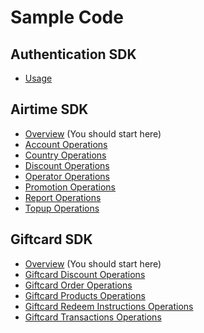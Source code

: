 # Sample Code

## Authentication SDK

* [Usage](https://github.com/Reloadly/reloadly-sdk-java/blob/main/java-sdk-authentication/USAGE.md)

## Airtime SDK

* [Overview](https://github.com/Reloadly/reloadly-sdk-java/blob/main/java-sdk-airtime/USAGE.md) (You should start here)
* [Account Operations](https://github.com/Reloadly/reloadly-sdk-java/blob/main/java-sdk-airtime/usage/ACCOUNT-OPERATIONS.md)
* [Country Operations](https://github.com/Reloadly/reloadly-sdk-java/blob/main/java-sdk-airtime/usage/COUNTRY-OPERATIONS.md)
* [Discount Operations](https://github.com/Reloadly/reloadly-sdk-java/blob/main/java-sdk-airtime/usage/DISCOUNT-OPERATIONS.md)
* [Operator Operations](https://github.com/Reloadly/reloadly-sdk-java/blob/main/java-sdk-airtime/usage/OPERATOR-OPERATIONS.md)
* [Promotion Operations](https://github.com/Reloadly/reloadly-sdk-java/blob/main/java-sdk-airtime/usage/PROMOTION-OPERATIONS.md)
* [Report Operations](https://github.com/Reloadly/reloadly-sdk-java/blob/main/java-sdk-airtime/usage/REPORT-OPERATIONS.md)
* [Topup Operations](https://github.com/Reloadly/reloadly-sdk-java/blob/main/java-sdk-airtime/usage/TOPUP-OPERATIONS.md)

## Giftcard SDK

* [Overview](https://github.com/Reloadly/reloadly-sdk-java/blob/main/java-sdk-giftcard/USAGE.md) (You should start here)
* [Giftcard Discount Operations](https://github.com/Reloadly/reloadly-sdk-java/blob/main/java-sdk-giftcard/usage/GIFTCARD-DISCOUNT-OPERATIONS.md)
* [Giftcard Order Operations](https://github.com/Reloadly/reloadly-sdk-java/blob/main/java-sdk-giftcard/GIFTCARD-ORDER-OPERATIONS.md)
* [Giftcard Products Operations](https://github.com/Reloadly/reloadly-sdk-java/blob/main/java-sdk-giftcard/GIFTCARD-PRODUCTS-OPERATIONS.md)
* [Giftcard Redeem Instructions Operations](https://github.com/Reloadly/reloadly-sdk-java/blob/main/java-sdk-giftcard/GIFTCARD-REDEEM-INSTRUCTIONS-OPERATIONS.md)
* [Giftcard Transactions Operations](https://github.com/Reloadly/reloadly-sdk-java/blob/main/java-sdk-giftcard/GIFTCARD-TRANSACTIONS-OPERATIONS.md)
